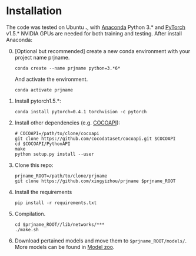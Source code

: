 # Installation

The code was tested on Ubuntu **.**, with [Anaconda](https://www.anaconda.com/download) Python 3.* and [PyTorch]((http://pytorch.org/)) v1.5.* NVIDIA GPUs are needed for both training and testing.
After install Anaconda:

0. [Optional but recommended] create a new conda environment with your project name prjname. 

    ~~~
    conda create --name prjname python=3.*6*
    ~~~
    And activate the environment.
    
    ~~~
    conda activate prjname
    ~~~

1. Install pytorch1.5.*:

    ~~~
    conda install pytorch=0.4.1 torchvision -c pytorch
    ~~~
    
     
2. Install other dependencies (e.g. [COCOAPI](https://github.com/cocodataset/cocoapi)):

    ~~~
    # COCOAPI=/path/to/clone/cocoapi
    git clone https://github.com/cocodataset/cocoapi.git $COCOAPI
    cd $COCOAPI/PythonAPI
    make
    python setup.py install --user
    ~~~

3. Clone this repo:

    ~~~
    prjname_ROOT=/path/to/clone/prjname
    git clone https://github.com/xingyizhou/prjname $prjname_ROOT
    ~~~


4. Install the requirements

    ~~~
    pip install -r requirements.txt
    ~~~
    
    
5. Compilation.

    ~~~
    cd $prjname_ROOT//lib/networks/***
    ./make.sh
    ~~~

7. Download pertained models and move them to `$prjname_ROOT/models/`. More models can be found in [Model zoo](MODEL_ZOO.md).
